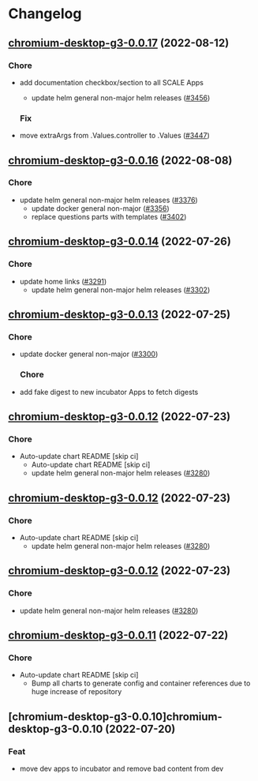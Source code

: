 # Changelog



## [chromium-desktop-g3-0.0.17](https://github.com/truecharts/charts/compare/chromium-desktop-g3-0.0.16...chromium-desktop-g3-0.0.17) (2022-08-12)

### Chore

- add documentation checkbox/section to all SCALE Apps
  - update helm general non-major helm releases ([#3456](https://github.com/truecharts/charts/issues/3456))

  ### Fix

- move extraArgs from .Values.controller to .Values ([#3447](https://github.com/truecharts/charts/issues/3447))




## [chromium-desktop-g3-0.0.16](https://github.com/truecharts/charts/compare/chromium-desktop-g3-0.0.14...chromium-desktop-g3-0.0.16) (2022-08-08)

### Chore

- update helm general non-major helm releases ([#3376](https://github.com/truecharts/charts/issues/3376))
  - update docker general non-major ([#3356](https://github.com/truecharts/charts/issues/3356))
  - replace questions parts with templates ([#3402](https://github.com/truecharts/charts/issues/3402))




## [chromium-desktop-g3-0.0.14](https://github.com/truecharts/apps/compare/chromium-desktop-g3-0.0.13...chromium-desktop-g3-0.0.14) (2022-07-26)

### Chore

- update home links ([#3291](https://github.com/truecharts/apps/issues/3291))
  - update helm general non-major helm releases ([#3302](https://github.com/truecharts/apps/issues/3302))




## [chromium-desktop-g3-0.0.13](https://github.com/truecharts/apps/compare/chromium-desktop-g3-0.0.12...chromium-desktop-g3-0.0.13) (2022-07-25)

### Chore

- update docker general non-major ([#3300](https://github.com/truecharts/apps/issues/3300))

  ### Chore

- add fake digest to new incubator Apps to fetch digests




## [chromium-desktop-g3-0.0.12](https://github.com/truecharts/apps/compare/chromium-desktop-g3-0.0.11...chromium-desktop-g3-0.0.12) (2022-07-23)

### Chore

- Auto-update chart README [skip ci]
  - Auto-update chart README [skip ci]
  - update helm general non-major helm releases ([#3280](https://github.com/truecharts/apps/issues/3280))




## [chromium-desktop-g3-0.0.12](https://github.com/truecharts/apps/compare/chromium-desktop-g3-0.0.11...chromium-desktop-g3-0.0.12) (2022-07-23)

### Chore

- Auto-update chart README [skip ci]
  - update helm general non-major helm releases ([#3280](https://github.com/truecharts/apps/issues/3280))




## [chromium-desktop-g3-0.0.12](https://github.com/truecharts/apps/compare/chromium-desktop-g3-0.0.11...chromium-desktop-g3-0.0.12) (2022-07-23)

### Chore

- update helm general non-major helm releases ([#3280](https://github.com/truecharts/apps/issues/3280))




## [chromium-desktop-g3-0.0.11](https://github.com/truecharts/apps/compare/chromium-desktop-g3-0.0.10...chromium-desktop-g3-0.0.11) (2022-07-22)

### Chore

- Auto-update chart README [skip ci]
  - Bump all charts to generate config and container references due to huge increase of repository



## [chromium-desktop-g3-0.0.10]chromium-desktop-g3-0.0.10 (2022-07-20)

### Feat

- move dev apps to incubator and remove bad content from dev

